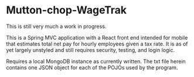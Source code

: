 # Mutton-chop-WageTrak
 
This is still very much a work in progress.

This is a Spring MVC application with a React front end intended for mobile that estimates total net pay for hourly employees given a tax rate.  It is as of yet largely unstyled and still requires security, testing, and login logic.

Requires a local MongoDB instance as currently written.  The txt file herein contains one JSON object for each of the POJOs used by the program.  
